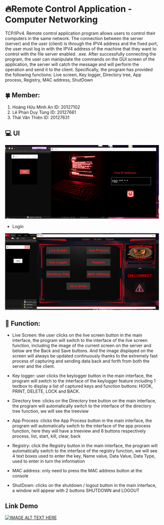 # 🔥Remote Control Application - Computer Networking
TCP/IPv4. Remote control application program allows users to control their computers in the same network. The connection between the server (server) and the user (client) is through the IPV4 address and the fixed port, the user must log in with the IPV4 address of the machine that they want to control with the file server enabled. .exe. After successfully connecting the program, the user can manipulate the commands on the GUI screen of the application, the server will catch the message and will perform the operation and send it to the client. Specifically, the program has provided the following functions: Live screen, Key logger, Directory tree, App process, Registry, MAC address, ShutDown

## 🍀 Member:
1. Hoàng Hữu Minh An   ID: 20127102
2. Lê Phan Duy Tùng   ID: 20127661
3. Thái Văn Thiên    ID: 20127631

## 💻 UI
![](./img/p1.png)

- Login

![](./img/p2.png)

## 📌 Function:
- Live Screen: the user clicks on the live screen button in the main interface, the program will switch to the interface of the live screen function, including the image of the current screen on the server and below are the Back and Save buttons. And the image displayed on the screen will always be updated continuously thanks to the extremely fast process of capturing and sending data back and forth from both the server and the client.

- Key logger: user clicks the keylogger button in the main interface, the program will switch to the interface of the keylogger feature including 1 textbox to display a list of captured keys and function buttons: HOOK, PRINT, DELETE, LOCK and BACK.

- Directory tree: clicks on the Directory tree button on the main interface, the program will automatically switch to the interface of the directory tree function, we will see the treeview

- App Process: clicks the App Process button in the main interface, the program will automatically switch to the interface of the app process function, here they will have a treeview and 6 buttons respectively process, list, start, kill, clear, back

- Registry: click the Registry button in the main interface, the program will automatically switch to the interface of the registry function, we will see 4 text boxes used to enter the key, Name value, Data Value, Data Type, used to enter in turn the information

- MAC address: only need to press the MAC address button at the console

- ShutDown: clicks on the shutdown / logout button in the main interface, a window will appear with 2 buttons SHUTDOWN and LOGOUT

## Link Demo
[![IMAGE ALT TEXT HERE](https://img.youtube.com/vi/Bqg445j91-0/0.jpg)](https://www.youtube.com/watch?v=Bqg445j91-0)
